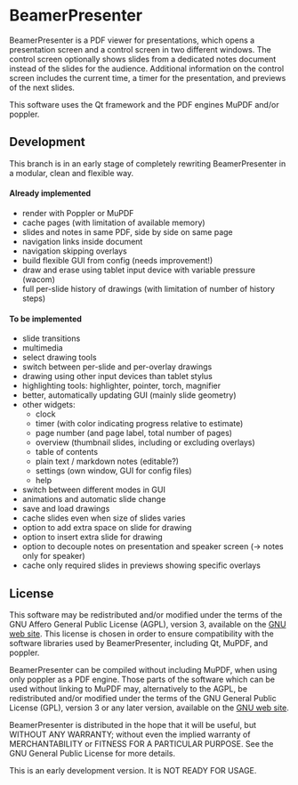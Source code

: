# BeamerPresenter
BeamerPresenter is a PDF viewer for presentations, which opens a presentation
screen and a control screen in two different windows. The control screen
optionally shows slides from a dedicated notes document instead of the slides
for the audience. Additional information on the control screen includes the
current time, a timer for the presentation, and previews of the next slides.

This software uses the Qt framework and the PDF engines MuPDF and/or poppler.


## Development
This branch is in an early stage of completely rewriting BeamerPresenter in a
modular, clean and flexible way.

#### Already implemented
* render with Poppler or MuPDF
* cache pages (with limitation of available memory)
* slides and notes in same PDF, side by side on same page
* navigation links inside document
* navigation skipping overlays
* build flexible GUI from config (needs improvement!)
* draw and erase using tablet input device with variable pressure (wacom)
* full per-slide history of drawings (with limitation of number of history steps)

#### To be implemented
* slide transitions
* multimedia
* select drawing tools
* switch between per-slide and per-overlay drawings
* drawing using other input devices than tablet stylus
* highlighting tools: highlighter, pointer, torch, magnifier
* better, automatically updating GUI (mainly slide geometry)
* other widgets:
    * clock
    * timer (with color indicating progress relative to estimate)
    * page number (and page label, total number of pages)
    * overview (thumbnail slides, including or excluding overlays)
    * table of contents
    * plain text / markdown notes (editable?)
    * settings (own window, GUI for config files)
    * help
* switch between different modes in GUI
* animations and automatic slide change
* save and load drawings
* cache slides even when size of slides varies
* option to add extra space on slide for drawing
* option to insert extra slide for drawing
* option to decouple notes on presentation and speaker screen (-> notes only for speaker)
* cache only required slides in previews showing specific overlays


## License
This software may be redistributed and/or modified under the terms of the GNU Affero General Public License (AGPL), version 3, available on the [GNU web site](https://www.gnu.org/licenses/agpl-3.0.html). This license is chosen in order to ensure compatibility with the software libraries used by BeamerPresenter, including Qt, MuPDF, and poppler.

BeamerPresenter can be compiled without including MuPDF, when using only poppler as a PDF engine.
Those parts of the software which can be used without linking to MuPDF may, alternatively to the AGPL, be redistributed and/or modified under the terms of the GNU General Public License (GPL), version 3 or any later version, available on the [GNU web site](https://www.gnu.org/licenses/gpl-3.0.html).

BeamerPresenter is distributed in the hope that it will be useful,
but WITHOUT ANY WARRANTY; without even the implied warranty of
MERCHANTABILITY or FITNESS FOR A PARTICULAR PURPOSE. See the
GNU General Public License for more details.

This is an early development version. It is NOT READY FOR USAGE.
